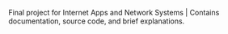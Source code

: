 Final project for Internet Apps and Network Systems | 
Contains documentation, source code, and brief explanations.
